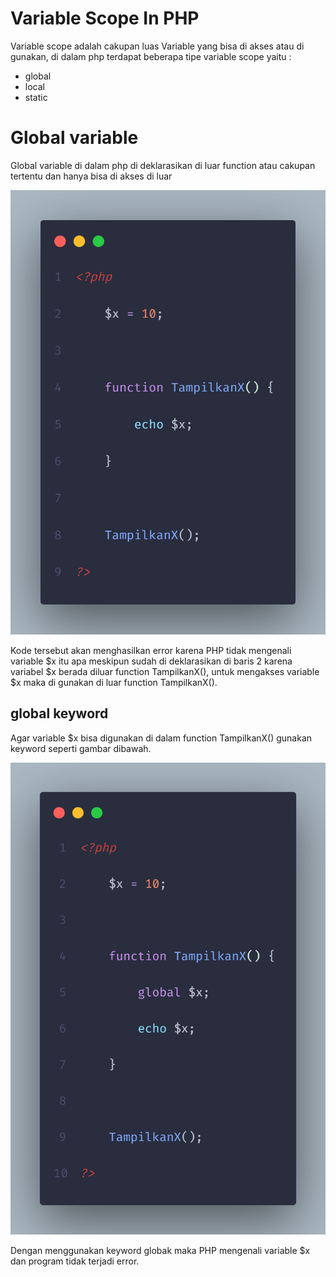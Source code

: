 # Variable Scope In PHP

Variable scope adalah cakupan luas Variable yang bisa di akses atau di gunakan, di dalam php terdapat beberapa tipe variable scope yaitu :

- global
- local
- static



# Global variable 
Global variable di dalam php di deklarasikan di luar function atau cakupan tertentu dan hanya bisa di akses di luar






![App Screenshot](./Variable-scope/images/code.png)

Kode tersebut akan menghasilkan error karena PHP tidak mengenali variable $x itu apa meskipun sudah di deklarasikan di baris 2 karena variabel $x berada diluar function TampilkanX(), untuk mengakses variable $x maka di gunakan di luar function TampilkanX().

## global keyword

Agar variable $x bisa digunakan di dalam function TampilkanX() gunakan keyword seperti gambar dibawah.

![App Screenshot](./Variable-scope/images/code2.png)

Dengan menggunakan keyword globak maka PHP mengenali variable $x dan program tidak terjadi error.







